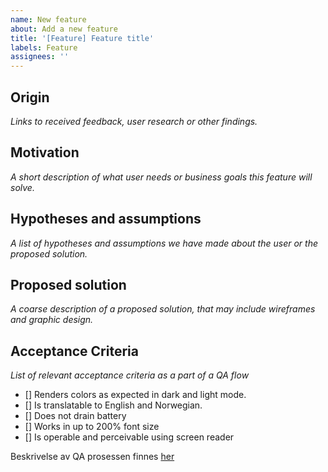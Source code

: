 ```yaml
---
name: New feature
about: Add a new feature
title: '[Feature] Feature title'
labels: Feature
assignees: ''
---
```


## Origin

_Links to received feedback, user research or other findings._

## Motivation

_A short description of what user needs or business goals this feature will solve._

## Hypotheses and assumptions

_A list of hypotheses and assumptions we have made about the user or the proposed solution._

## Proposed solution

_A coarse description of a proposed solution, that may include wireframes and graphic design._

## Acceptance Criteria

_List of relevant acceptance criteria as a part of a QA flow_

- [] Renders colors as expected in dark and light mode.
- [] Is translatable to English and Norwegian.
- [] Does not drain battery
- [] Works in up to 200% font size
- [] Is operable and perceivable using screen reader

Beskrivelse av QA prosessen finnes [her](https://github.com/AtB-AS/org/blob/master/guides/quality_assurance.md#qa-in-atb-mobile-application)
